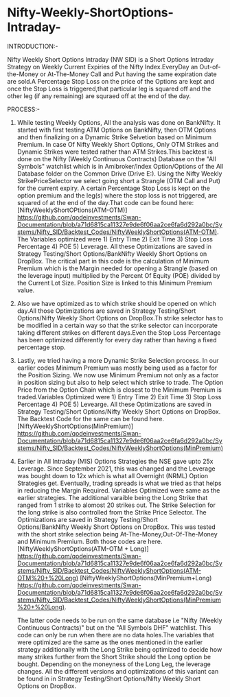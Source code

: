 # Nifty-Weekly-ShortOptions-Intraday-

INTRODUCTION:-

Nifty Weekly Short Options Intraday (NW SID) is a Short Options Intraday Strategy on Weekly Current Expiries of the Nifty Index.EveryDay an 
Out-of-the-Money or At-The-Money Call and Put having the same expiration date are sold.A Percentage Stop Loss on the price of the Options are kept and once 
the Stop Loss is triggered,that particular leg is squared off and the other leg (if any remaining) are squraed off at the end of the day.

PROCESS:-

1) While testing Weekly Options, All the analysis was done on BankNifty. It started with first testing ATM Options on BankNifty, then OTM Options and 
   then finalizing on a Dynamic Strike Selvetion based on Minimum Premium. In case Of Nifty Weekly Short Options, Only OTM Strikes and Dynamic Strikes were tested
   rather than ATM Strikes.This backtest is done on the Nifty (Weekly Continuous Contracts) Database on the "All Symbols" watchlist 
   which is in Amibroker/Index Option/Options of the All Database folder on the Common Drive (Drive E:). Using the Nifty Weekly StrikePriceSelector we select              going short a Strangle (OTM Call and Put) for the current expiry. A certain Percentage Stop Loss is kept on the option premium and the leg(s) where the stop loss      is not triggered, are squared of at the end of the day.That code can be found here:[NiftyWeeklyShortOPtions(ATM-OTM)]
   https://github.com/qodeinvestments/Swan-Documentation/blob/a71d6815ca11327e9de6f06aa2ce6fa6d292a0bc/Systems/Nifty_SID/Backtest_Codes/NiftyWeeklyShortOptions(ATM-OTM). The Variables optimized were 1) Entry Time 2) Exit Time 3) Stop Loss Percentage 4) POE 5) Leverage. All these Optimizations are saved in 
   Strategy Testing/Short Options/BankNifty Weekly Short Options on DropBox. The critical part in this code is the calculation of Minimum Premium which is 
   the Margin needed for opening a Strangle (based on the leverage input) multiplied by the Percent Of Equity (POE) divided by the Current Lot Size.
   Position Size is linked to this Minimum Premium value.
   
2) Also we have optimized as to which strike should be opened on which day.All those Optimizations are saved in 
   Strategy Testing/Short Options/Nifty Weekly Short Options on DropBox.Th strike selector has to be modified in a certain way so that the strike selector can            incorporate taking different strikes on different days.Even the Stop Loss Percentage has been optimized differently for every day rather than having a 
   fixed percentage stop. 

3) Lastly, we tried having a more Dynamic Strike Selection process. In our earlier codes Minimum Premium was mostly being used as a factor for the Position
   Sizing. We now use Minimum Premium not only as a factor in position sizing but also to help select which strike to trade. The Option Price from the
   Option Chain which is closest to the Minimum Premium is traded.Variables Optimized were 1) Entry Time 2) Exit Time 3) Stop Loss Percentage 4) POE
   5) Levearge. All these Optimizations are saved in Strategy Testing/Short Options/Nifty Weekly Short Options on DropBox. The Backtest Code for the
   same can be found here.[NiftyWeeklyShortOptions(MinPremium)]
   https://github.com/qodeinvestments/Swan-Documentation/blob/a71d6815ca11327e9de6f06aa2ce6fa6d292a0bc/Systems/Nifty_SID/Backtest_Codes/NiftyWeeklyShortOptions(MinPremium)
   
4) Earlier in All Intraday (MIS) Options Strategies the NSE gave upto 25x Leverage. Since September 2021, this was changed and the Leverage was bought down to
   12x which is what all Overnight (NRML) Option Strategies get. Eventually, trading spreads is what we tried as that helps in reducing the Margin Required.
   Variables Optimized were same as the earlier strategies. The additional varaible being the Long Strike that ranged from 1 strike to alomost 20 strikes out.
   The Strike Selection for the long strike is also controlled from the Strike Price Selector. The Optimizations are saved in Strategy Testing/Short   
   Options/BankNifty Weekly Short Options on DropBox. This was tested with the short strike selection being At-The-Money,Out-Of-The-Money and Minimum Premium.
   Both those codes are here.[NiftyWeeklyShortOptions(ATM-OTM + Long)]
   https://github.com/qodeinvestments/Swan-Documentation/blob/a71d6815ca11327e9de6f06aa2ce6fa6d292a0bc/Systems/Nifty_SID/Backtest_Codes/NiftyWeeklyShortOptions(ATM-OTM%20+%20Long)
   [NiftyWeeklyShortOptions(MinPremium+Long)
   https://github.com/qodeinvestments/Swan-Documentation/blob/a71d6815ca11327e9de6f06aa2ce6fa6d292a0bc/Systems/Nifty_SID/Backtest_Codes/NiftyWeeklyShortOptions(MinPremium%20+%20Long).
   
   The latter code needs to be run on the same database i.e "Nifty (Weekly Continuous Contracts)" but on the "All Symbols DHF" watchlist. This code can only be        run when there are no data holes.The variables that were optimized are the same as the ones mentioned in the earlier strategy additionally with the Long Strike      being optimized to decide how many strikes further from the Short Strike should the Long option be bought. Depending on the moneyness of the Long Leg, the          leverage changes. All the different versions and optimizations of this variant can be found in in Strategy Testing/Short Options/Nifty Weekly Short Options on      DropBox.
 
